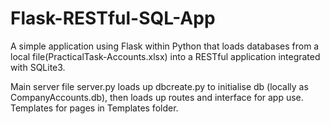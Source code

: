 # Flask-RESTful-SQL-App
 A simple application using Flask within Python that loads databases from a local file(PracticalTask-Accounts.xlsx) into a RESTful application integrated with SQLite3.
 
 Main server file server.py loads up dbcreate.py to initialise db (locally as CompanyAccounts.db), then loads up routes and interface for app use. Templates for pages in Templates folder.
 
 

